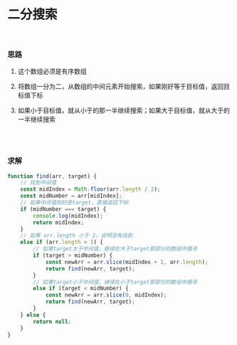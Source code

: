 # 二分搜索

</br>

### 思路

1. 这个数组必须是有序数组

2. 将数组一分为二，从数组的中间元素开始搜索，如果刚好等于目标值，返回目标值下标

3. 如果小于目标值，就从小于的那一半继续搜索；如果大于目标值，就从大于的一半继续搜索

</br>
</br>

### 求解

```javascript
function find(arr, target) {
    // 找到中间值
    const midIndex = Math.floor(arr.length / 2);
    const midNumber = arr[midIndex];
    // 如果中间值刚好是target，直接返回下标
    if (midNumber === target) {
        console.log(midIndex);
        return midIndex;
    }
    // 如果 arr.length 小于 2，说明没有找到
    else if (arr.length > 1) {
        // 如果target大于中间值，继续在大于target那部分的数组中搜寻
        if (target > midNumber) {
            const newArr = arr.slice(midIndex + 1, arr.length);
            return find(newArr, target);
        }
        // 如果target小于中间值，继续在小于target那部分的数组中搜寻
        else if (target < midNumber) {
            const newArr = arr.slice(0, midIndex);
            return find(newArr, target);
        }
    } else {
        return null;
    }
}
```
